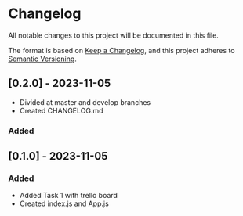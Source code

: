# Changelog

All notable changes to this project will be documented in this file.

The format is based on [Keep a Changelog](https://keepachangelog.com/en/1.0.0/),
and this project adheres to [Semantic Versioning](https://semver.org/spec/v2.0.0.html).

## [0.2.0] - 2023-11-05

- Divided at master and develop branches
- Created CHANGELOG.md

### Added

## [0.1.0] - 2023-11-05

### Added

- Added Task 1 with trello board
- Created index.js and App.js
